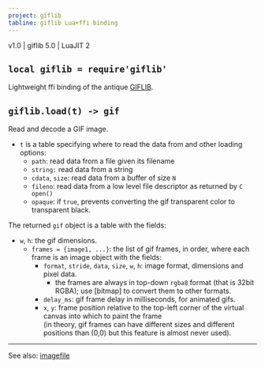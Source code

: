 ```yaml
---
project: giflib
tabline: giflib Lua+ffi binding
---
```


v1.0 | giflib 5.0 | LuaJIT 2

## `local giflib = require'giflib'`

Lightweight ffi binding of the antique [GIFLIB].

## `giflib.load(t) -> gif`

Read and decode a GIF image.

  * `t` is a table specifying where to read the data from and other loading options:
    * `path`: read data from a file given its filename
    * `string:` read data from a string
    * `cdata`, `size`: read data from a buffer of size `N`
    * `fileno`: read data from a low level file descriptor as returned by `C open()`
    * `opaque`: if `true`, prevents converting the gif transparent color to transparent black.

The returned `gif` object is a table with the fields:

* `w`, `h`: the gif dimensions.
  * `frames = {image1, ...}`: the list of gif frames, in order, where each frame is an image object with the fields:
    * `format`, `stride`, `data`, `size`, `w`, `h`: image format, dimensions and pixel data.
      * the frames are always in top-down `rgba8` format (that is 32bit RGBA); use [bitmap] to convert them to other formats.
    * `delay_ms`: gif frame delay in milliseconds, for animated gifs.
    * `x`, `y`: frame position relative to the top-left corner of the virtual canvas into which to paint the frame \
	   (in theory, gif frames can have different sizes and different positions than (0,0)
		but this feature is almost never used).

----
See also: [imagefile](imagefile.html)

[GIFLIB]: http://sourceforge.net/projects/giflib/
